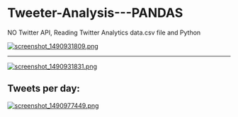 # Tweeter-Analysis---PANDAS
NO Twitter API, Reading Twitter Analytics data.csv file and Python




[![screenshot_1490931809.png](https://s19.postimg.org/uwrvw2fcj/screenshot_1490931809.png)](https://postimg.org/image/ygdtlvi27/)

-----
[![screenshot_1490931831.png](https://s19.postimg.org/407wnqwj7/screenshot_1490931831.png)](https://postimg.org/image/jygmdvqr3/)


## Tweets per day:
[![screenshot_1490977449.png](https://s19.postimg.org/h8bvufjg3/screenshot_1490977449.png)](https://postimg.org/image/8q2fq3cxb/)
